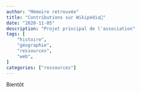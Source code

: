 ```yaml
---
author: "Mémoire retrouvée"
title: "Contributions sur Wikipédia🔗"
date: "2020-11-05"
description: "Projet principal de l'association"
tags: [
    "histoire",
    "géographie",
    "ressources",
    "web",
]
categories: ["ressources"]
---
```


Bientôt
